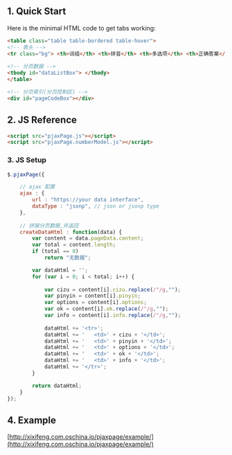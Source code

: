 ## 1. Quick Start
Here is the minimal HTML code to get tabs working: 
```html
<table class="table table-bordered table-hover">
<!-- 表头 -->
<tr class="bg"> <th>词组</th> <th>拼音</th> <th>多选项</th> <th>正确答案</th> <th>词义</th> </tr>
	
<!-- 分页数据 -->
<tbody id="dataListBox"> </tbody>
</table>

<!-- 分页索引(分页控制区) -->
<div id="pageCodeBox"></div>
```

## 2. JS Reference
```html 
<script src="pjaxPage.js"></script>
<script src="pjaxPage.numberModel.js"></script>
```

### 3. JS Setup
```javascript
$.pjaxPage({

	// ajax 配置
	ajax : {
		url : "https://your data interface",
		dataType : "jsonp", // json or jsonp type
	},
	
	// 拼接分页数据,并返回
	createDataHtml : function(data) {
		var content = data.pageData.content;
		var total = content.length;
		if (total == 0)
			return "无数据";

		var dataHtml = '';
		for (var i = 0; i < total; i++) {
			
			var cizu = content[i].cizu.replace(/"/g,"");
			var pinyin = content[i].pinyin;
			var options = content[i].options;
			var ok = content[i].ok.replace(/"/g,"");
			var info = content[i].info.replace(/"/g,"");
			
			dataHtml += '<tr>';
			dataHtml += '	<td>' + cizu + '</td>';
			dataHtml += '	<td>' + pinyin + '</td>';
			dataHtml += '	<td>' + options + '</td>';
			dataHtml += '	<td>' + ok + '</td>';
			dataHtml += '	<td>' + info + '</td>';
			dataHtml += '</tr>';
		}

		return dataHtml;
	}
});
```

## 4. Example
[http://xixifeng.com.oschina.io/pjaxpage/example/](http://xixifeng.com.oschina.io/pjaxpage/example/) 




